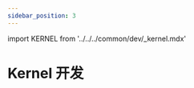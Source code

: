 ```yaml
---
sidebar_position: 3
---
```


import KERNEL from '../../../common/dev/\_kernel.mdx'

# Kernel 开发

<KERNEL model="Radxa ROCK 2A" soc="rockchip" />
